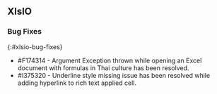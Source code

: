 ## XlsIO

### Bug Fixes
{:#xlsio-bug-fixes}

* \#F174314 - Argument Exception thrown while opening an Excel document with formulas in Thai culture has been resolved.
* \#I375320 - Underline style missing issue has been resolved while adding hyperlink to rich text applied cell.
